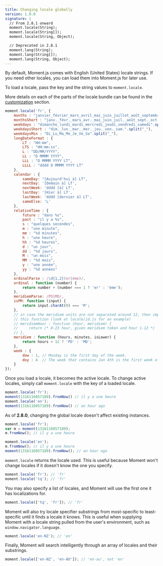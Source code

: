 ```yaml
---
title: Changing locale globally
version: 1.0.0
signature: |
  // From 2.8.1 onward
  moment.locale(String);
  moment.locale(String[]);
  moment.locale(String, Object);

  // Deprecated in 2.8.1
  moment.lang(String);
  moment.lang(String[]);
  moment.lang(String, Object);
---
```



By default, Moment.js comes with English (United States) locale strings. If you need other locales, you can load them into Moment.js for later use.

To load a locale, pass the key and the string values to `moment.locale`.

More details on each of the parts of the locale bundle can be found in the [customization](#/customization/) section.

```javascript
moment.locale('fr', {
    months : "janvier_février_mars_avril_mai_juin_juillet_août_septembre_octobre_novembre_décembre".split("_"),
    monthsShort : "janv._févr._mars_avr._mai_juin_juil._août_sept._oct._nov._déc.".split("_"),
    weekdays : "dimanche_lundi_mardi_mercredi_jeudi_vendredi_samedi".split("_"),
    weekdaysShort : "dim._lun._mar._mer._jeu._ven._sam.".split("_"),
    weekdaysMin : "Di_Lu_Ma_Me_Je_Ve_Sa".split("_"),
    longDateFormat : {
        LT : "HH:mm",
        LTS : "HH:mm:ss",
        L : "DD/MM/YYYY",
        LL : "D MMMM YYYY",
        LLL : "D MMMM YYYY LT",
        LLLL : "dddd D MMMM YYYY LT"
    },
    calendar : {
        sameDay: "[Aujourd'hui à] LT",
        nextDay: '[Demain à] LT',
        nextWeek: 'dddd [à] LT',
        lastDay: '[Hier à] LT',
        lastWeek: 'dddd [dernier à] LT',
        sameElse: 'L'
    },
    relativeTime : {
        future : "dans %s",
        past : "il y a %s",
        s : "quelques secondes",
        m : "une minute",
        mm : "%d minutes",
        h : "une heure",
        hh : "%d heures",
        d : "un jour",
        dd : "%d jours",
        M : "un mois",
        MM : "%d mois",
        y : "une année",
        yy : "%d années"
    },
    ordinalParse : /\d{1,2}(er|ème)/,
    ordinal : function (number) {
        return number + (number === 1 ? 'er' : 'ème');
    },
    meridiemParse: /PD|MD/,
    isPM: function (input) {
        return input.charAt(0) === 'M';
    },
    // in case the meridiem units are not separated around 12, then implement
    // this function (look at locale/id.js for an example)
    // meridiemHour : function (hour, meridiem) {
    //     return /* 0-23 hour, given meridiem token and hour 1-12 */
    // },
    meridiem : function (hours, minutes, isLower) {
        return hours < 12 ? 'PD' : 'MD';
    },
    week : {
        dow : 1, // Monday is the first day of the week.
        doy : 4  // The week that contains Jan 4th is the first week of the year.
    }
});
```

Once you load a locale, it becomes the active locale. To change active locales, simply call `moment.locale` with the key of a loaded locale.

```javascript
moment.locale('fr');
moment(1316116057189).fromNow() // il y a une heure
moment.locale('en');
moment(1316116057189).fromNow() // an hour ago
```

As of **2.8.0**, changing the global locale doesn't affect existing instances.

```javascript
moment.locale('fr');
var m = moment(1316116057189);
m.fromNow(); // il y a une heure

moment.locale('en');
m.fromNow(); // il y a une heure
moment(1316116057189).fromNow(); // an hour ago
```

`moment.locale` returns the locale used. This is useful because Moment won't change locales if it doesn't know the one you specify.

```javascript
moment.locale('fr'); // 'fr'
moment.locale('tq'); // 'fr'
```

You may also specify a list of locales, and Moment will use the first one it has localizations for.

```javascript
moment.locale(['tq', 'fr']); // 'fr'
```

Moment will also try locale specifier substrings from most-specific to least-specific until it finds a locale it knows. This is useful when supplying Moment with a locale string pulled from the user's environment, such as `window.navigator.language`.

```javascript
moment.locale('en-NZ'); // 'en'
```

Finally, Moment will search intelligently through an array of locales and their substrings.

```javascript
moment.locale(['en-NZ', 'en-AU']); // 'en-au', not 'en'
```

